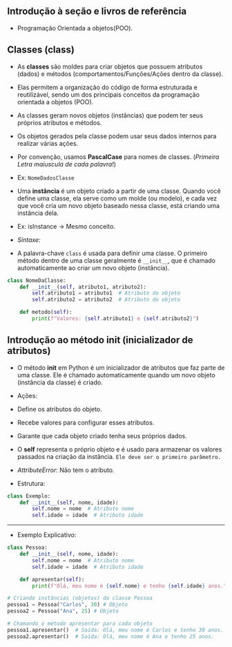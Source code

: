 ## Introdução à seção e livros de referência
- Programação Orientada a objetos(POO).
## Classes (class) 
- As **classes** são moldes para criar objetos que possuem atributos (dados) e métodos (comportamentos/Funções/Ações dentro da classe). 
- Elas permitem a organização do código de forma estruturada e reutilizável, sendo um dos principais conceitos da programação orientada a objetos (POO).  

- As classes geram novos objetos (instâncias) que podem ter seus próprios atributos e métodos.

- Os objetos gerados pela classe podem usar seus dados internos para realizar várias ações.
- Por convenção, usamos **PascalCase** para nomes de classes. (*Primeira Letra maiuscula de cada palavra!*)
- Ex: `NomeDadosClasse` 
- Uma **instância** é um objeto criado a partir de uma classe. Quando você define uma classe, ela serve como um molde (ou modelo), e cada vez que você cria um novo objeto baseado nessa classe, está criando uma instância dela.
- Ex: isInstance -> Mesmo conceito.


+ *Sintaxe:* 
- A palavra-chave `class` é usada para definir uma classe. O primeiro método dentro de uma classe geralmente é `__init__`, que é chamado automaticamente ao criar um novo objeto (instância).  

```python
class NomeDaClasse:
    def __init__(self, atributo1, atributo2):
        self.atributo1 = atributo1  # Atributo do objeto
        self.atributo2 = atributo2  # Atributo do objeto

    def metodo(self):
        print(f"Valores: {self.atributo1} e {self.atributo2}")
```
## Introdução ao método __init__ (inicializador de atributos)
- O método __init__ em Python é um inicializador de atributos que faz parte de uma classe. Ele é chamado automaticamente quando um novo objeto (instância da classe) é criado.

- Ações:
- Define os atributos do objeto.
- Recebe valores para configurar esses atributos.
- Garante que cada objeto criado tenha seus próprios dados.
-  O **self** representa o próprio objeto e é usado para armazenar os valores passados na criação da instância. ``Ele deve ser o primeiro parâmetro.``

- *AttributeError*: Não tem o atributo.
- Estrutura:
```py
class Exemplo:
    def __init__(self, nome, idade):
        self.nome = nome  # Atributo nome
        self.idade = idade  # Atributo idade


```
---

- Exemplo Explicativo:

```python
class Pessoa:
    def __init__(self, nome, idade):
        self.nome = nome  # Atributo nome
        self.idade = idade  # Atributo idade

    def apresentar(self):
        print(f"Olá, meu nome é {self.nome} e tenho {self.idade} anos.")

# Criando instâncias (objetos) da classe Pessoa
pessoa1 = Pessoa("Carlos", 30) # Objeto
pessoa2 = Pessoa("Ana", 25) # Objeto

# Chamando o método apresentar para cada objeto
pessoa1.apresentar()  # Saída: Olá, meu nome é Carlos e tenho 30 anos.
pessoa2.apresentar()  # Saída: Olá, meu nome é Ana e tenho 25 anos.
```
